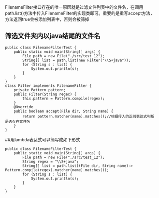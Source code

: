 FilenameFilter接口存在的唯一原因就是过滤文件列表中的文件名，在调用path.list()方法中传入FilenameFilter的实现类即可。重要的是重写accept方法，方法返回true会被添加列表中，否则会被筛掉

## 筛选文件夹内以java结尾的文件名
```
public class FilenameFilterTest {
    public static void main(String[] args) {
        File path = new File("./src/test_12");
        String[] list = path.list(new Filter("\\S+java"));
        for (String s : list) {
            System.out.println(s);
        }
    }
}
class Filter implements FilenameFilter {
    private Pattern pattern;
    public Filter(String regex) {
        this.pattern = Pattern.compile(regex);
    }
    @Override
    public boolean accept(File dir, String name) {
        return pattern.matcher(name).matches();//根据传入的正则表达式判断是否存在文件名
    }
}
```
##用lambda表达式可以简写成如下形式
```
public class FilenameFilterTest {
    public static void main(String[] args) {
        File path = new File("./src/test_12");
        String regex = "\\S+java";
        String[] list = path.list((File dir, String name)-> Pattern.compile(regex).matcher(name).matches());
        for (String s : list) {
            System.out.println(s);
        }
    }
}
```
